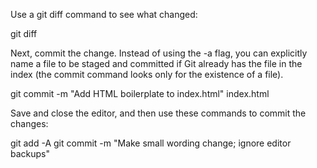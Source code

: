 Use a git diff command to see what changed:

git diff


Next, commit the change. Instead of using the -a flag, you can explicitly name a file to be staged and committed if Git already has the file in the index (the commit command looks only for the existence of a file).

git commit -m "Add HTML boilerplate to index.html" index.html


Save and close the editor, and then use these commands to commit the changes:

git add -A
git commit -m "Make small wording change; ignore editor backups"